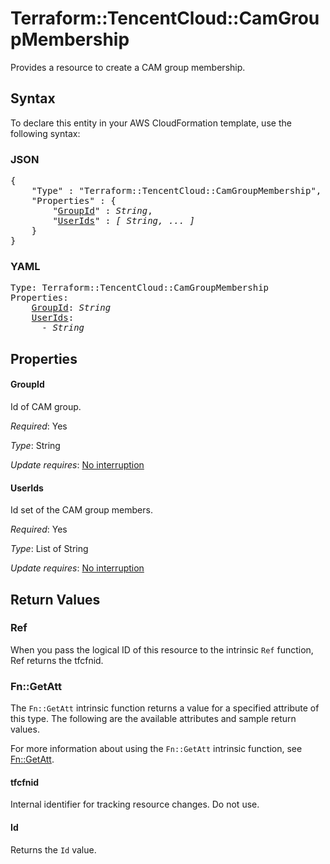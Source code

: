 # Terraform::TencentCloud::CamGroupMembership

Provides a resource to create a CAM group membership.

## Syntax

To declare this entity in your AWS CloudFormation template, use the following syntax:

### JSON

<pre>
{
    "Type" : "Terraform::TencentCloud::CamGroupMembership",
    "Properties" : {
        "<a href="#groupid" title="GroupId">GroupId</a>" : <i>String</i>,
        "<a href="#userids" title="UserIds">UserIds</a>" : <i>[ String, ... ]</i>
    }
}
</pre>

### YAML

<pre>
Type: Terraform::TencentCloud::CamGroupMembership
Properties:
    <a href="#groupid" title="GroupId">GroupId</a>: <i>String</i>
    <a href="#userids" title="UserIds">UserIds</a>: <i>
      - String</i>
</pre>

## Properties

#### GroupId

Id of CAM group.

_Required_: Yes

_Type_: String

_Update requires_: [No interruption](https://docs.aws.amazon.com/AWSCloudFormation/latest/UserGuide/using-cfn-updating-stacks-update-behaviors.html#update-no-interrupt)

#### UserIds

Id set of the CAM group members.

_Required_: Yes

_Type_: List of String

_Update requires_: [No interruption](https://docs.aws.amazon.com/AWSCloudFormation/latest/UserGuide/using-cfn-updating-stacks-update-behaviors.html#update-no-interrupt)

## Return Values

### Ref

When you pass the logical ID of this resource to the intrinsic `Ref` function, Ref returns the tfcfnid.

### Fn::GetAtt

The `Fn::GetAtt` intrinsic function returns a value for a specified attribute of this type. The following are the available attributes and sample return values.

For more information about using the `Fn::GetAtt` intrinsic function, see [Fn::GetAtt](https://docs.aws.amazon.com/AWSCloudFormation/latest/UserGuide/intrinsic-function-reference-getatt.html).

#### tfcfnid

Internal identifier for tracking resource changes. Do not use.

#### Id

Returns the <code>Id</code> value.

